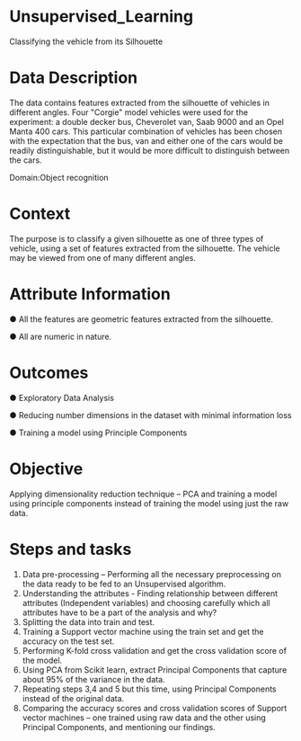 # Unsupervised_Learning
Classifying the vehicle from its Silhouette

# Data Description
The data contains features extracted from the silhouette of vehicles in different angles. Four "Corgie" model vehicles were used for the experiment: a double decker bus, Cheverolet van, Saab 9000 and an Opel Manta 400 cars. This particular combination of vehicles has been chosen with the expectation that the bus, van and either one of the cars would be readily distinguishable, but it would be more difficult to distinguish between the cars.

Domain:Object recognition

# Context
The purpose is to classify a given silhouette as one of three types of vehicle, using a set of features extracted from the silhouette. The vehicle may be viewed from one of many different angles.

# Attribute Information

● All the features are geometric features extracted from the silhouette.

● All are numeric in nature.

# Outcomes

● Exploratory Data Analysis

● Reducing number dimensions in the dataset with minimal information loss

● Training a model using Principle Components

# Objective

Applying dimensionality reduction technique – PCA and training a model using principle components instead of training the model using just the raw data.

# Steps and tasks
1. Data pre-processing – Performing all the necessary preprocessing on the data ready to be fed to an Unsupervised algorithm.
2. Understanding the attributes - Finding relationship between different attributes (Independent variables) and choosing carefully which all attributes have to be a part of the analysis and why?
3. Splitting the data into train and test.
4. Training a Support vector machine using the train set and get the accuracy on the test set.
5. Performing K-fold cross validation and get the cross validation score of the model. 
6. Using PCA from Scikit learn, extract Principal Components that capture about 95% of the variance in the data. 
7. Repeating steps 3,4 and 5 but this time, using Principal Components instead of the original data. 
8. Comparing the accuracy scores and cross validation scores of Support vector machines – one trained using raw data and the other using Principal Components, and mentioning our findings.
